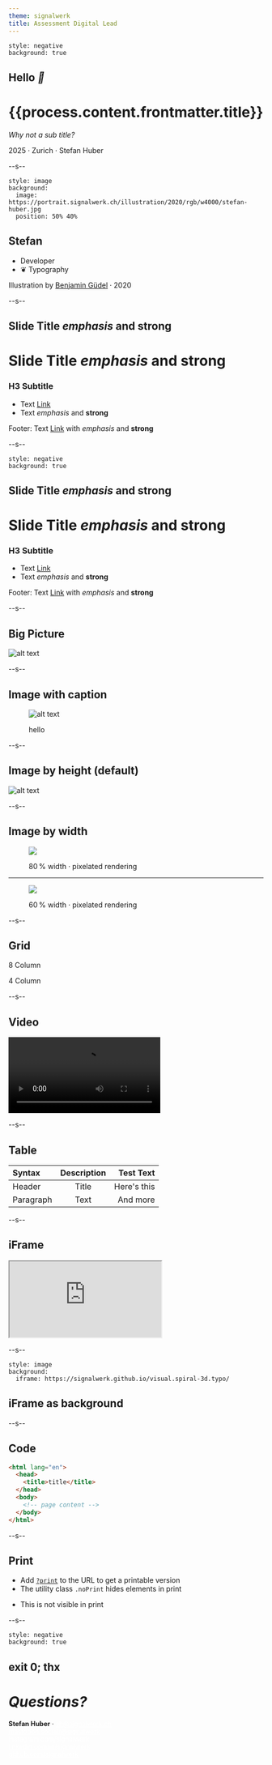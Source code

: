 ```yaml
---
theme: signalwerk
title: Assessment Digital Lead
---
```


```fm
style: negative
background: true
```

## Hello _👋_

# {{process.content.frontmatter.title}}

_Why not a sub title?_

<footer>

2025 · Zurich · Stefan Huber

</footer>

--s--

```fm
style: image
background:
  image: https://portrait.signalwerk.ch/illustration/2020/rgb/w4000/stefan-huber.jpg
  position: 50% 40%
```

## Stefan

<div class="box box--w40p box--bottom box--white box--padding small">

- Developer
- ❦ Typography

</div>

<footer class="footer--right">

Illustration by [Benjamin Güdel](http://www.guedel.biz/) · 2020

</footer>

--s--

## Slide Title _emphasis_ and **strong**

# Slide Title _emphasis_ and **strong**

### H3 Subtitle

- Text [Link](https://github.com)
- Text _emphasis_ and **strong**

<footer>

Footer: Text [Link](https://github.com) with _emphasis_ and **strong**

</footer>

--s--

```fm
style: negative
background: true
```

## Slide Title _emphasis_ and **strong**

# Slide Title _emphasis_ and **strong**

### H3 Subtitle

- Text [Link](https://github.com)
- Text _emphasis_ and **strong**

<footer>

Footer: Text [Link](https://github.com) with _emphasis_ and **strong**

</footer>

--s--

## Big Picture

<div class="box box--w50p box--img-cover box--right">

![alt text](https://portrait.signalwerk.ch/illustration/2020/rgb/w4000/stefan-huber.jpg)

</div>

--s--

## Image with caption

<figure>

![alt text](https://portrait.signalwerk.ch/illustration/2020/rgb/w4000/stefan-huber.jpg)

<figcaption>hello</figcaption>
</figure>

--s--

## Image by height (default)

![alt text](https://portrait.signalwerk.ch/illustration/2020/rgb/w4000/stefan-huber.jpg)

--s--

## Image by width

<div class="box--w80p img--w100p">

<figure class="img--pixelate">

![](https://interaction.signalwerk.ch/static/10d37901c8fc48a669e8ba7775138082/b6a9b/Microsoft_BW_Arial_a_waterfall.png)

<figcaption>

80 % width · pixelated rendering

</figcaption>
</figure>

</div>

---

<div class="box--w60p img--w100p">

<figure class="img--pixelate">

![](https://interaction.signalwerk.ch/static/10d37901c8fc48a669e8ba7775138082/b6a9b/Microsoft_BW_Arial_a_waterfall.png)

<figcaption>

60 % width · pixelated rendering

</figcaption>
</figure>

</div>

--s--

## Grid

<div class="grid">
<div class="col8 img--w100p">

8 Column

</div>
<div class="col4">

4 Column

</div>
</div>

--s--

## Video

<video controls>
  <source src="/img-curve/bezier-by-adobe.mp4" type="video/mp4" />
  Your browser does not support the video tag.
</video>

--s--

## Table

| Syntax    | Description |   Test Text |
| :-------- | :---------: | ----------: |
| Header    |    Title    | Here's this |
| Paragraph |    Text     |    And more |

--s--

## iFrame

<div class="box--w80p box--ratio-16-9">
<iframe
  className="iframe--fill"
  src="https://player.vimeo.com/video/213887934?title=0&byline=0&portrait=0vz#t=0m25s">
</iframe>
</div>

--s--

```fm
style: image
background:
  iframe: https://signalwerk.github.io/visual.spiral-3d.typo/
```

## iFrame as background

--s--

## Code

```html
<html lang="en">
  <head>
    <title>title</title>
  </head>
  <body>
    <!-- page content -->
  </body>
</html>
```

--s--

## Print

- Add [`?print`](./?print) to the URL to get a printable version
- The utility class `.noPrint` hides elements in print

<div class="noPrint">

- This is not visible in print

</div>

--s--

```fm
style: negative
background: true
```

## exit 0; thx

# _Questions?_

<style>
  .contact-links {
    padding-bottom: 1rem;
    font-size: .8rem;
  }
  .contact-links a {
    color: white;
  }
  .contact-links a:after {
    display: none;
  }
</style>

<footer class="contact-links">

**Stefan Huber** · sh@signalwerk.ch  
[mastodon.social/@signalwerk](https://mastodon.social/@signalwerk)  
[instagram.com/signalwerk](https://instagram.com/signalwerk)  
[linkedin.com/in/signalwerk](https://linkedin.com/in/signalwerk)  
[github.com/signalwerk](https://github.com/signalwerk)

</footer>
